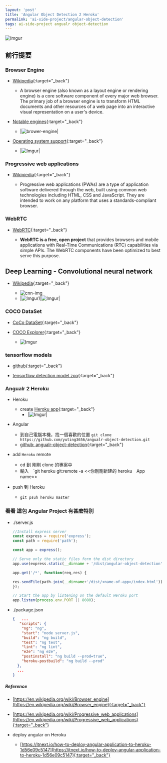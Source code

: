 ```yaml
---
layout: 'post'
title: 'Angular Object Detection 2 Heroku'
permalink: 'ai-side-project/angular-object-detection'
tags: ai-side-project angualr object-detection
---
```


![Imgur](https://i.imgur.com/srXs0Pk.jpg)

## 前行提要

### Browser Engine

- [Wikipedia](https://en.wikipedia.org/wiki/Browser_engine){:target="_back"}

   - A browser engine (also known as a layout engine or rendering engine) is a core software component of every major web browser. The primary job of a browser engine is to transform HTML documents and other resources of a web page into an interactive visual representation on a user's device.

- [Notable engines](https://en.wikipedia.org/wiki/Browser_engine){:target="_back"}

   - |![brower-engine](https://upload.wikimedia.org/wikipedia/en/timeline/aaf6ee95dd2aa93f3cae833c240af522.png)|


- [Operating system support](https://en.wikipedia.org/wiki/Comparison_of_browser_engines){:target="_back"}

   - |![Imgur](https://i.imgur.com/Dmzsduc.gif)|

   

### Progressive web applications

- [Wikipiedia](https://en.wikipedia.org/wiki/Progressive_web_applications){:target="_back"}

   - Progressive web applications (PWAs) are a type of application software delivered through the web, built using common web technologies including HTML, CSS and JavaScript. They are intended to work on any platform that uses a standards-compliant browser.

### WebRTC

- [WebRTC](https://webrtc.org/){:target="_back"}

   - __WebRTC is a free, open project__ that provides browsers and mobile applications with Real-Time Communications (RTC) capabilities via simple APIs. The WebRTC components have been optimized to best serve this purpose.


## Deep Learning - Convolutional neural network 

- [Wikipedia](https://en.wikipedia.org/wiki/Convolutional_neural_network){:target="_back"}

   - ![cnn-img](https://upload.wikimedia.org/wikipedia/commons/6/63/Typical_cnn.png)
   - |![Imgur](https://i.imgur.com/R0RnUEx.jpg))|![Imgur](https://i.imgur.com/a1nMqXD.jpg)|

### COCO DataSet

- [CoCo DataSet](http://cocodataset.org/#home){:target="_back"}

- [COCO Explorer](http://cocodataset.org/#explore){:target="_back"}

   - ![Imgur](https://i.imgur.com/2qSyneB.gif)


### tensorflow models

- [github](https://github.com/tensorflow/models){:target="_back"}

- [tensorflow detection model zoo](https://github.com/tensorflow/models/blob/master/research/object_detection/g3doc/detection_model_zoo.md){:target="_back"}


### Angualr 2 Heroku

- Heroku
   - create [Heroku app](https://dashboard.heroku.com/apps){:target="_back"}
      - |![Imgur](https://i.imgur.com/nkYGCyJ.gif)|

- Angular
   - 到自己電腦本機，找一個喜歡的位置 `git clone https://github.com/yuting3656/angualr-object-detection.git` 
   - [github: angualr-object-detection](https://github.com/yuting3656/angualr-object-detection){:target="_back"}

- add `Heroku` remote 

   - cd 到 剛剛 clone 的專案中
   - 輸入　`git heroku git:remote -a <<你剛剛新建的 heroku　App name>>

- push 到 Heroku 
   
   - `git psuh heroku master`

### 看看 這包 Angular Project 有甚麼特別

- ./server.js

    ~~~js
    //Install express server
    const express = require('express');
    const path = require('path');
    
    const app = express();
    
    // Serve only the static files form the dist directory
    app.use(express.static(__dirname + '/dist/angular-object-detection'));
    
    app.get('/*', function(req,res) {
    
    res.sendFile(path.join(__dirname+'/dist/<name-of-app>/index.html'));
    });
    
    // Start the app by listening on the default Heroku port
    app.listen(process.env.PORT || 8080);
    ~~~

- ./package.json

   ~~~json
   {   ...
      "scripts": {
       "ng": "ng",
       "start": "node server.js",
       "build": "ng build",
       "test": "ng test",
       "lint": "ng lint",
       "e2e": "ng e2e",
       "postinstall": "ng build --prod=true",
       "heroku-postbuild": "ng build --prod"
     },
     ...
   }
   ~~~
   
##### Reference 

- [https://en.wikipedia.org/wiki/Browser_engine](https://en.wikipedia.org/wiki/Browser_engine){:target="_back"}
- [https://en.wikipedia.org/wiki/Progressive_web_applications](https://en.wikipedia.org/wiki/Progressive_web_applications){:target="_back"}

- deploy angular on Heroku
   - [https://itnext.io/how-to-deploy-angular-application-to-heroku-1d56e09c5147](https://itnext.io/how-to-deploy-angular-application-to-heroku-1d56e09c5147){:target="_back"}